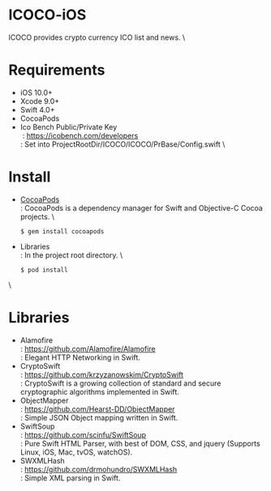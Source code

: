 # ICOCO-iOS
ICOCO provides crypto currency ICO list and news.
\

# Requirements
* iOS 10.0+
* Xcode 9.0+
* Swift 4.0+
* CocoaPods
* Ico Bench Public/Private Key \
  : https://icobench.com/developers \
  : Set into ProjectRootDir/ICOCO/ICOCO/PrBase/Config.swift
\

# Install
* [CocoaPods](https://cocoapods.org) \
  : CocoaPods is a dependency manager for Swift and Objective-C Cocoa projects. \
  <pre><code>$ gem install cocoapods</code></pre>
* Libraries \
  : In the project root directory. \
  <pre><code>$ pod install</code></pre>
\

# Libraries
* Alamofire \
  : https://github.com/Alamofire/Alamofire \
  : Elegant HTTP Networking in Swift.
* CryptoSwift \
  : https://github.com/krzyzanowskim/CryptoSwift \
  : CryptoSwift is a growing collection of standard and secure cryptographic algorithms implemented in Swift.
* ObjectMapper \
  : https://github.com/Hearst-DD/ObjectMapper \
  : Simple JSON Object mapping written in Swift.
* SwiftSoup \
  : https://github.com/scinfu/SwiftSoup \
  : Pure Swift HTML Parser, with best of DOM, CSS, and jquery (Supports Linux, iOS, Mac, tvOS, watchOS).
* SWXMLHash \
  : https://github.com/drmohundro/SWXMLHash \
  : Simple XML parsing in Swift.
